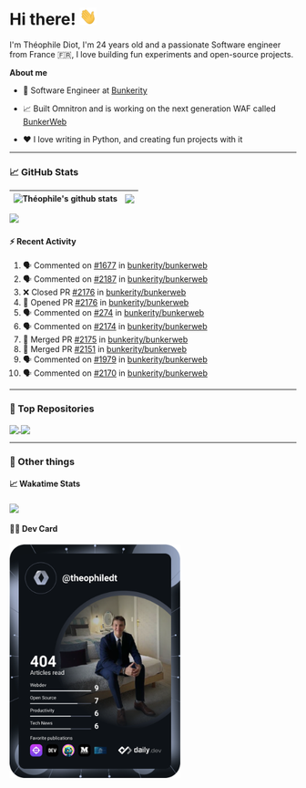 # Hi there! <img src="./wave.gif" width="30px" height="30px" />

I'm Théophile Diot, I'm 24 years old and a passionate Software engineer from France 🇫🇷, I love building fun experiments and open-source projects.

**About me**

- 💼 Software Engineer at [Bunkerity](https://www.bunkerity.com/)

- 📈 Built Omnitron and is working on the next generation WAF called [BunkerWeb](https://www.bunkerweb.io)

- ❤️ I love writing in Python, and creating fun projects with it

---

### 📈 GitHub Stats

| <img align="center" src="https://github-readme-stats.vercel.app/api?username=TheophileDiot&show_icons=true&include_all_commits=true&theme=algolia&hide_border=true&rank_icon=github" alt="Théophile's github stats" /> | <img align="center" src="https://github-readme-stats.vercel.app/api/top-langs/?username=TheophileDiot&layout=compact&theme=algolia&hide_border=true" /> |
| ---------------------------------------------------------------------------------------------------------------------------------------------------------------------------------------------------------------------- | ------------------------------------------------------------------------------------------------------------------------------------------------------- |

![](https://github-readme-activity-graph.vercel.app/graph?username=TheophileDiot&theme=tokyo-night)

#### :zap: Recent Activity

<!--START_SECTION:activity-->
1. 🗣 Commented on [#1677](https://github.com/bunkerity/bunkerweb/issues/1677#issuecomment-2820094735) in [bunkerity/bunkerweb](https://github.com/bunkerity/bunkerweb)
2. 🗣 Commented on [#2187](https://github.com/bunkerity/bunkerweb/issues/2187#issuecomment-2820091368) in [bunkerity/bunkerweb](https://github.com/bunkerity/bunkerweb)
3. ❌ Closed PR [#2176](https://github.com/bunkerity/bunkerweb/pull/2176) in [bunkerity/bunkerweb](https://github.com/bunkerity/bunkerweb)
4. 💪 Opened PR [#2176](https://github.com/bunkerity/bunkerweb/pull/2176) in [bunkerity/bunkerweb](https://github.com/bunkerity/bunkerweb)
5. 🗣 Commented on [#274](https://github.com/bunkerity/bunkerweb/issues/274#issuecomment-2804515256) in [bunkerity/bunkerweb](https://github.com/bunkerity/bunkerweb)
6. 🗣 Commented on [#2174](https://github.com/bunkerity/bunkerweb/issues/2174#issuecomment-2804387856) in [bunkerity/bunkerweb](https://github.com/bunkerity/bunkerweb)
7. 🎉 Merged PR [#2175](https://github.com/bunkerity/bunkerweb/pull/2175) in [bunkerity/bunkerweb](https://github.com/bunkerity/bunkerweb)
8. 🎉 Merged PR [#2151](https://github.com/bunkerity/bunkerweb/pull/2151) in [bunkerity/bunkerweb](https://github.com/bunkerity/bunkerweb)
9. 🗣 Commented on [#1979](https://github.com/bunkerity/bunkerweb/issues/1979#issuecomment-2804174516) in [bunkerity/bunkerweb](https://github.com/bunkerity/bunkerweb)
10. 🗣 Commented on [#2170](https://github.com/bunkerity/bunkerweb/issues/2170#issuecomment-2804053459) in [bunkerity/bunkerweb](https://github.com/bunkerity/bunkerweb)
<!--END_SECTION:activity-->

---

### 🔧 Top Repositories

<a href="https://github.com/bunkerity/bunkerweb">
  <img align="center" src="https://github-readme-stats.vercel.app/api/pin/?username=Bunkerity&repo=bunkerweb&theme=algolia" />
</a>
<a href="https://github.com/TheophileDiot/Omnitron">
  <img align="center" src="https://github-readme-stats.vercel.app/api/pin/?username=TheophileDiot&repo=Omnitron&theme=algolia" />
</a>

---

### 🎉 Other things

#### 📈 Wakatime Stats

<a href="https://wakatime.com/@theophile_bunkerity">
  <img align="center" src="https://github-readme-stats.vercel.app/api/wakatime?username=3aa5ce41-c253-43d9-8441-a721e446a45f&layout=compact&theme=algolia" />
</a>

#### 👨‍💻 Dev Card

<a href="https://app.daily.dev/TheophileDt">
  <img src="./devcard.svg" width="300" alt="Théophile Diot's Dev Card"/>
</a>
